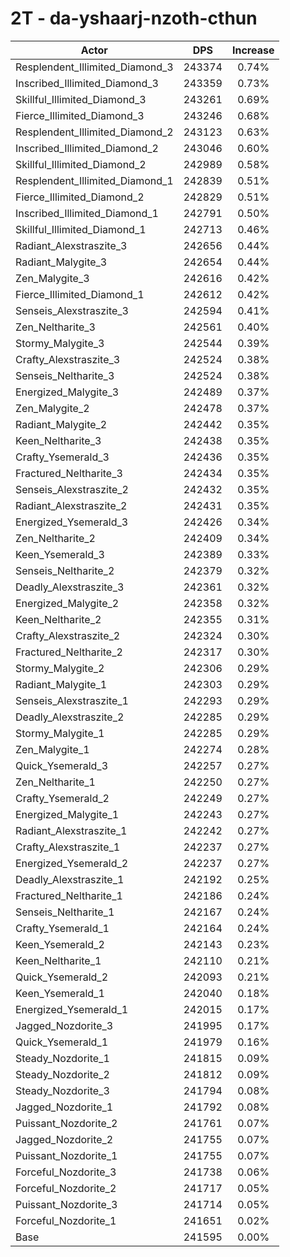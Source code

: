 # 2T - da-yshaarj-nzoth-cthun
| Actor | DPS | Increase |
|---|:---:|:---:|
|Resplendent_Illimited_Diamond_3|243374|0.74%|
|Inscribed_Illimited_Diamond_3|243359|0.73%|
|Skillful_Illimited_Diamond_3|243261|0.69%|
|Fierce_Illimited_Diamond_3|243246|0.68%|
|Resplendent_Illimited_Diamond_2|243123|0.63%|
|Inscribed_Illimited_Diamond_2|243046|0.60%|
|Skillful_Illimited_Diamond_2|242989|0.58%|
|Resplendent_Illimited_Diamond_1|242839|0.51%|
|Fierce_Illimited_Diamond_2|242829|0.51%|
|Inscribed_Illimited_Diamond_1|242791|0.50%|
|Skillful_Illimited_Diamond_1|242713|0.46%|
|Radiant_Alexstraszite_3|242656|0.44%|
|Radiant_Malygite_3|242654|0.44%|
|Zen_Malygite_3|242616|0.42%|
|Fierce_Illimited_Diamond_1|242612|0.42%|
|Senseis_Alexstraszite_3|242594|0.41%|
|Zen_Neltharite_3|242561|0.40%|
|Stormy_Malygite_3|242544|0.39%|
|Crafty_Alexstraszite_3|242524|0.38%|
|Senseis_Neltharite_3|242524|0.38%|
|Energized_Malygite_3|242489|0.37%|
|Zen_Malygite_2|242478|0.37%|
|Radiant_Malygite_2|242442|0.35%|
|Keen_Neltharite_3|242438|0.35%|
|Crafty_Ysemerald_3|242436|0.35%|
|Fractured_Neltharite_3|242434|0.35%|
|Senseis_Alexstraszite_2|242432|0.35%|
|Radiant_Alexstraszite_2|242431|0.35%|
|Energized_Ysemerald_3|242426|0.34%|
|Zen_Neltharite_2|242409|0.34%|
|Keen_Ysemerald_3|242389|0.33%|
|Senseis_Neltharite_2|242379|0.32%|
|Deadly_Alexstraszite_3|242361|0.32%|
|Energized_Malygite_2|242358|0.32%|
|Keen_Neltharite_2|242355|0.31%|
|Crafty_Alexstraszite_2|242324|0.30%|
|Fractured_Neltharite_2|242317|0.30%|
|Stormy_Malygite_2|242306|0.29%|
|Radiant_Malygite_1|242303|0.29%|
|Senseis_Alexstraszite_1|242293|0.29%|
|Deadly_Alexstraszite_2|242285|0.29%|
|Stormy_Malygite_1|242285|0.29%|
|Zen_Malygite_1|242274|0.28%|
|Quick_Ysemerald_3|242257|0.27%|
|Zen_Neltharite_1|242250|0.27%|
|Crafty_Ysemerald_2|242249|0.27%|
|Energized_Malygite_1|242243|0.27%|
|Radiant_Alexstraszite_1|242242|0.27%|
|Crafty_Alexstraszite_1|242237|0.27%|
|Energized_Ysemerald_2|242237|0.27%|
|Deadly_Alexstraszite_1|242192|0.25%|
|Fractured_Neltharite_1|242186|0.24%|
|Senseis_Neltharite_1|242167|0.24%|
|Crafty_Ysemerald_1|242164|0.24%|
|Keen_Ysemerald_2|242143|0.23%|
|Keen_Neltharite_1|242110|0.21%|
|Quick_Ysemerald_2|242093|0.21%|
|Keen_Ysemerald_1|242040|0.18%|
|Energized_Ysemerald_1|242015|0.17%|
|Jagged_Nozdorite_3|241995|0.17%|
|Quick_Ysemerald_1|241979|0.16%|
|Steady_Nozdorite_1|241815|0.09%|
|Steady_Nozdorite_2|241812|0.09%|
|Steady_Nozdorite_3|241794|0.08%|
|Jagged_Nozdorite_1|241792|0.08%|
|Puissant_Nozdorite_2|241761|0.07%|
|Jagged_Nozdorite_2|241755|0.07%|
|Puissant_Nozdorite_1|241755|0.07%|
|Forceful_Nozdorite_3|241738|0.06%|
|Forceful_Nozdorite_2|241717|0.05%|
|Puissant_Nozdorite_3|241714|0.05%|
|Forceful_Nozdorite_1|241651|0.02%|
|Base|241595|0.00%|
